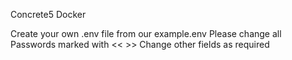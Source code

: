 Concrete5 Docker


Create your own .env file from our example.env
Please change all Passwords marked with << >>
Change other fields as required